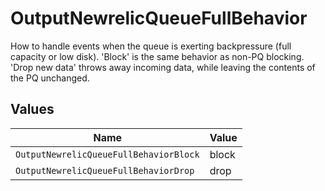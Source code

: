 # OutputNewrelicQueueFullBehavior

How to handle events when the queue is exerting backpressure (full capacity or low disk). 'Block' is the same behavior as non-PQ blocking. 'Drop new data' throws away incoming data, while leaving the contents of the PQ unchanged.


## Values

| Name                                   | Value                                  |
| -------------------------------------- | -------------------------------------- |
| `OutputNewrelicQueueFullBehaviorBlock` | block                                  |
| `OutputNewrelicQueueFullBehaviorDrop`  | drop                                   |